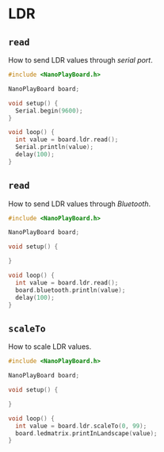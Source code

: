 # LDR


## `read`

How to send LDR values through *serial port*.

```c++
#include <NanoPlayBoard.h>

NanoPlayBoard board;

void setup() {
  Serial.begin(9600);
}

void loop() {
  int value = board.ldr.read();
  Serial.println(value);
  delay(100);
}
```

## `read`

How to send LDR values through *Bluetooth*.

```c++
#include <NanoPlayBoard.h>

NanoPlayBoard board;

void setup() {

}

void loop() {
  int value = board.ldr.read();
  board.bluetooth.println(value);
  delay(100);
}
```

## `scaleTo`

How to scale LDR values.

```c++
#include <NanoPlayBoard.h>

NanoPlayBoard board;

void setup() {

}

void loop() {
  int value = board.ldr.scaleTo(0, 99);
  board.ledmatrix.printInLandscape(value);
}
```
